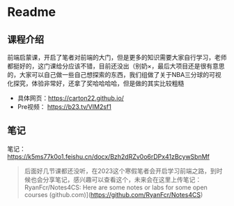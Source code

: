 # Readme

## 课程介绍

前端启蒙课，开启了笔者对前端的大门，但是更多的知识需要大家自行学习，老师都挺好的，这门课给分应该不错，目前还没出（别奶×，最后大项目还是很有意思的，大家可以自己做一些自己想探索的东西，我们组做了关于NBA三分球的可视化探究，体验非常好，还拿了奖哈哈哈哈，但是做的其实比较粗糙

- 具体网页：https://carton22.github.io/
- Pre视频： https://b23.tv/VIM2sf1

## 笔记

笔记：https://k5ms77k0o1.feishu.cn/docx/Bzh2dRZv0o6rDPx41zBcywSbnMf

> 后面好几节课都还没听，在2023这个寒假笔者会开启学习前端之路，到时候也会分享笔记，感兴趣可以查看这个，未来会在这里上传笔记：RyanFcr/Notes4CS: Here are some notes or labs for some open courses (github.com)](https://github.com/RyanFcr/Notes4CS)